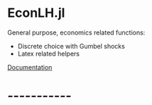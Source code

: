 # EconLH.jl

General purpose, economics related functions:

* Discrete choice with Gumbel shocks
* Latex related helpers

[Documentation](lhendricks.org/julia/index.html)

# -----------
